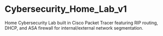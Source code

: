 # Cybersecurity_Home_Lab_v1
Home Cybersecurity Lab built in Cisco Packet Tracer featuring RIP routing, DHCP, and ASA firewall for internal/external network segmentation.
